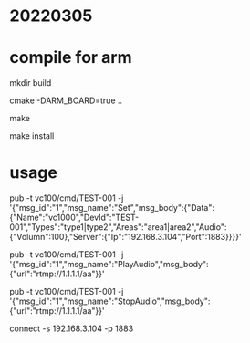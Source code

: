 # 20220305
# compile for arm

mkdir build

cmake -DARM_BOARD=true ..

make

make install

# usage
pub -t vc100/cmd/TEST-001 -j '{"msg_id":"1","msg_name":"Set","msg_body":{"Data":{"Name":"vc1000","DevId":"TEST-001","Types":"type1|type2","Areas":"area1|area2","Audio":{"Volumn":100},"Server":{"Ip":"192.168.3.104","Port":1883}}}}'

pub -t vc100/cmd/TEST-001 -j '{"msg_id":"1","msg_name":"PlayAudio","msg_body":{"url":"rtmp://1.1.1.1/aa"}}'

pub -t vc100/cmd/TEST-001 -j '{"msg_id":"1","msg_name":"StopAudio","msg_body":{"url":"rtmp://1.1.1.1/aa"}}'


connect -s 192.168.3.104 -p 1883


